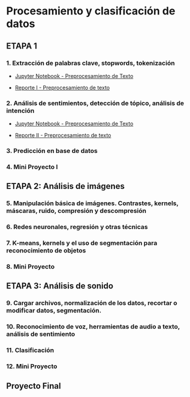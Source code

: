 
# Procesamiento y clasificación de datos

## ETAPA 1

### 1. Extracción de palabras clave, stopwords, tokenización
- [Jupyter Notebook - Preprocesamiento de Texto](/HW1%20Preprocesamiento%20de%20datos/main.ipynb)

- [Reporte I - Preprocesamiento de texto](/HW1%20Preprocesamiento%20de%20datos/Reporte%201.pdf)

### 2. Análisis de sentimientos, detección de tópico, análisis de intención
- [Jupyter Notebook - Preprocesamiento de Texto](/HW2%20Analisis%20de%20sentimientos/main.ipynb)

- [Reporte II - Preprocesamiento de texto](/HW2%20Analisis%20de%20sentimientos/Reporte%202.pdf)

### 3. Predicción en base de datos

### 4. Mini Proyecto I

## ETAPA 2: Análisis de imágenes

### 5. Manipulación básica de imágenes. Contrastes, kernels, máscaras, ruido, compresión y descompresión

### 6. Redes neuronales, regresión y otras técnicas

### 7. K-means, kernels y el uso de segmentación para reconocimiento de objetos

### 8. Mini Proyecto

## ETAPA 3: Análisis de sonido

### 9. Cargar archivos, normalización de los datos, recortar o modificar datos, segmentación.

### 10. Reconocimiento de voz, herramientas de audio a texto, análisis de sentimiento

### 11. Clasificación

### 12. Mini Proyecto

## Proyecto Final
